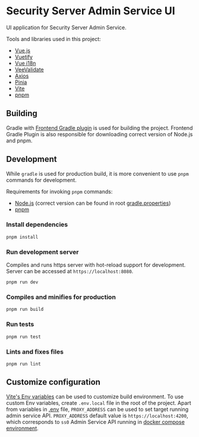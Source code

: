 # Security Server Admin Service UI

UI application for Security Server Admin Service. 

Tools and libraries used in this project:
- [Vue.js](https://vuejs.org/)
- [Vuetify](https://vuetifyjs.com/)
- [Vue i18n](https://kazupon.github.io/vue-i18n/)
- [VeeValidate](https://vee-validate.logaretm.com/v4/)
- [Axios](https://axios-http.com/)
- [Pinia](https://pinia.esm.dev/)
- [Vite](https://vitejs.dev/)
- [pnpm](https://pnpm.io/)

## Building

Gradle with [Frontend Gradle plugin](https://siouan.github.io/frontend-gradle-plugin/) is used for building the project.
Frontend Gradle Plugin is also responsible for downloading correct version of Node.js and pnpm.

## Development

While `gradle` is used for production build, it is more convenient to use `pnpm` commands for development.

Requirements for invoking `pnpm` commands:
- [Node.js](https://nodejs.org/) (correct version can be found in root [gradle.properties](../../../gradle.properties))
- [pnpm](https://pnpm.io/)

### Install dependencies
```
pnpm install
```

### Run development server

Compiles and runs https server with hot-reload support for development. Server can be accessed at `https://localhost:8080`.

```
pnpm run dev
```

### Compiles and minifies for production
```
pnpm run build
```

### Run tests
```
pnpm run test
```

### Lints and fixes files
```
pnpm run lint
```

## Customize configuration

[Vite's Env variables](https://vitejs.dev/guide/env-and-mode#env-files) can be used to customize build environment.
To use custom Env variables, create `.env.local` file in the root of the project. 
Apart from variables in [.env](.env) file, `PROXY_ADDRESS` can be used to set target running admin service API. 
`PROXY_ADDRESS` default value is `https://localhost:4200`, which corresponds to `ss0` Admin Service API running in 
[docker compose environment](../../../../Docker/xrd-dev-stack/README.md).
